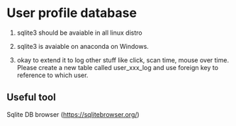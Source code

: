 # User profile database

1. sqlite3 should be avaiable in all linux distro

2. sqlite3 is avaiable on anaconda on Windows.

3. okay to extend it to log other stuff like click, scan time, mouse over time.
   Please create a new table called user_xxx_log and use foreign key to reference
   to which user.

## Useful tool
Sqlite DB browser (https://sqlitebrowser.org/)